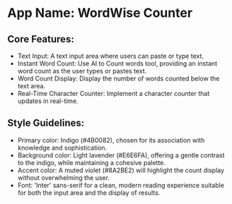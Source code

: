 # **App Name**: WordWise Counter

## Core Features:

- Text Input: A text input area where users can paste or type text.
- Instant Word Count: Use AI to Count words tool, providing an instant word count as the user types or pastes text.
- Word Count Display: Display the number of words counted below the text area.
- Real-Time Character Counter: Implement a character counter that updates in real-time.

## Style Guidelines:

- Primary color: Indigo (#4B0082), chosen for its association with knowledge and sophistication.
- Background color: Light lavender (#E6E6FA), offering a gentle contrast to the indigo, while maintaining a cohesive palette.
- Accent color: A muted violet (#8A2BE2) will highlight the count display without overwhelming the user.
- Font: 'Inter' sans-serif for a clean, modern reading experience suitable for both the input area and the display of results.